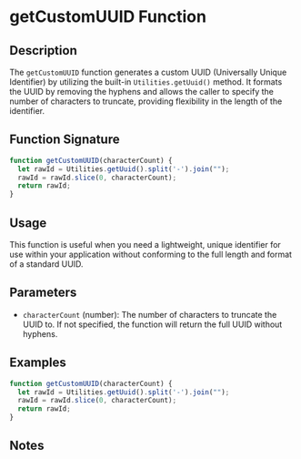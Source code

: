 # getCustomUUID Function

## Description

The `getCustomUUID` function generates a custom UUID (Universally Unique Identifier) by utilizing the built-in `Utilities.getUuid()` method. It formats the UUID by removing the hyphens and allows the caller to specify the number of characters to truncate, providing flexibility in the length of the identifier.

## Function Signature

```javascript
function getCustomUUID(characterCount) {
  let rawId = Utilities.getUuid().split('-').join("");
  rawId = rawId.slice(0, characterCount);
  return rawId;
}
```

## Usage

This function is useful when you need a lightweight, unique identifier for use within your application without conforming to the full length and format of a standard UUID.

## Parameters

- `characterCount` (number): The number of characters to truncate the UUID to. If not specified, the function will return the full UUID without hyphens.

## Examples
```javascript
function getCustomUUID(characterCount) {
  let rawId = Utilities.getUuid().split('-').join("");
  rawId = rawId.slice(0, characterCount);
  return rawId;
}
```

## Notes
